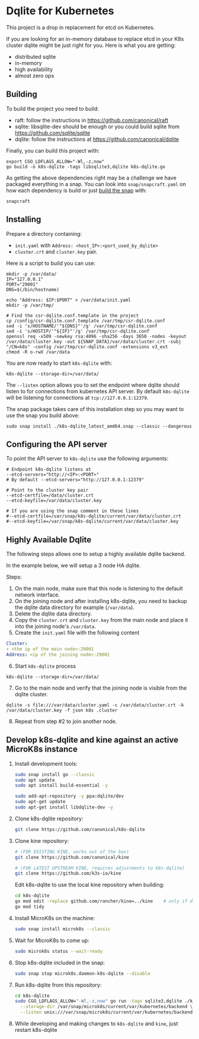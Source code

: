 # Dqlite for Kubernetes

This project is a drop in replacement for etcd on Kubernetes.

If you are looking for an in-memory database to replace etcd in your
K8s cluster dqlite might be just right for you. Here is what you are getting:

 - distributed sqlite
 - in-memory
 - high availability
 - almost zero ops

## Building

To build the project you need to build:
 - raft: follow the instructions in https://github.com/canonical/raft
 - sqlite: libsqlite-dev should be enough or you could build sqlite from https://github.com/sqlite/sqlite
 - dqlite: follow the instructions at https://github.com/canonical/dqlite

Finally, you can build this project with:
```
export CGO_LDFLAGS_ALLOW="-Wl,-z,now"
go build -o k8s-dqlite -tags libsqlite3,dqlite k8s-dqlite.go
```

As getting the above dependencies right may be a challenge we have packaged everything in a snap.
You can look into `snap/snapcraft.yaml` on how each dependency is build or just
 [build the snap](https://snapcraft.io/docs/go-applications) with:
```
snapcraft
```

## Installing

Prepare a directory containing:

  - `init.yaml` with `Address: <host_IP>:<port_used_by_dqlite>`
  - `cluster.crt` and `cluster.key` pair.

Here is a script to build you can use:
```
mkdir -p /var/data/
IP="127.0.0.1"
PORT="29001"
DNS=$(/bin/hostname)

echo "Address: $IP:$PORT" > /var/data/init.yaml
mkdir -p /var/tmp/

# Find the csr-dqlite.conf.template in the project
cp /config/csr-dqlite.conf.template /var/tmp/csr-dqlite.conf
sed -i 's/HOSTNAME/'"${DNS}"'/g' /var/tmp/csr-dqlite.conf
sed -i 's/HOSTIP/'"${IP}"'/g' /var/tmp/csr-dqlite.conf
openssl req -x509 -newkey rsa:4096 -sha256 -days 3650 -nodes -keyout /var/data/cluster.key -out ${SNAP_DATA}/var/data/cluster.crt -subj "/CN=k8s" -config /var/tmp/csr-dqlite.conf -extensions v3_ext
chmod -R o-rwX /var/data
```

You are now ready to start `k8s-dqlite` with:
```
k8s-dqlite --storage-dir=/var/data/
```

The `--listen` option allows you to set the endpoint where dqlite should listen to for connections from kubernetes API server.
By default `k8s-dqlite` will be listening for connections at `tcp://127.0.0.1:12379`.

The snap package takes care of this installation step so you may want to use the snap you build above:
```
sudo snap install ./k8s-dqlite_latest_amd64.snap --classic --dangerous
```

## Configuring the API server

To point the API server to `k8s-dqlite` use the following arguments:
```
# Endpoint k8s-dqlite listens at
--etcd-servers="http://<IP>:<PORT>"
# By default --etcd-servers="http://127.0.0.1:12379"

# Point to the cluster key pair
--etcd-certfile=/data/cluster.crt
--etcd-keyfile=/var/data/cluster.key

# If you are using the snap comment in these lines
#--etcd-certfile=/var/snap/k8s-dqlite/current/var/data/cluster.crt
#--etcd-keyfile=/var/snap/k8s-dqlite/current/var/data/cluster.key
```
## Highly Available Dqlite

The following steps allows one to setup a highly available dqlite backend.

In the example below, we will setup a 3 node HA dqlite.

Steps:

1. On the main node, make sure that this node is listening to the default network interface.
2. On the joining node and after installing k8s-dqlite, you need to backup the dqlite data directory for example (`/var/data`).
3. Delete the dqlite data directory.
4. Copy the `cluster.crt` and `cluster.key` from the main node and place it into the joining node's `/var/data`.
5. Create the `init.yaml` file with the following content

  ```yaml
  Cluster:
  - <the ip of the main node>:29001
  Address: <ip of the joining node>:29001
  ```
6. Start `k8s-dqlite` process

  ```shell
  k8s-dqlite --storage-dir=/var/data/
  ```

7. Go to the main node and verify that the joining node is visible from the dqlite cluster.

  ```shell
  dqlite -s file:///var/data/cluster.yaml -c /var/data/cluster.crt -k /var/data/cluster.key -f json k8s .cluster
  ```

8. Repeat from step #2 to join another node.

## Develop k8s-dqlite and kine against an active MicroK8s instance

1.  Install development tools:

    ```bash
    sudo snap install go --classic
    sudo apt update
    sudo apt install build-essential -y

    sudo add-apt-repository -y ppa:dqlite/dev
    sudo apt-get update
    sudo apt-get install libdqlite-dev -y
    ```

2.  Clone k8s-dqlite repository:

    ```bash
    git clone https://github.com/canonical/k8s-dqlite
    ```

3.  Clone kine repository:

    ```bash
    # (FOR EXISTING KINE, works out of the box)
    git clone https://github.com/canonical/kine

    # (FOR LATEST UPSTREAM KINE, requires adjustments to k8s-dqlite)
    git clone https://github.com/k3s-io/kine
    ```

    Edit k8s-dqlite to use the local kine repository when building:

    ```bash
    cd k8s-dqlite
    go mod edit -replace github.com/rancher/kine=../kine    # only if developing kine
    go mod tidy
    ```

4.  Install MicroK8s on the machine:

    ```bash
    sudo snap install microk8s --classic
    ```

5.  Wait for MicroK8s to come up:

    ```bash
    sudo microk8s status --wait-ready
    ```

6.  Stop k8s-dqlite included in the snap:

    ```bash
    sudo snap stop microk8s.daemon-k8s-dqlite --disable
    ```

7.  Run k8s-dqlite from this repository:

    ```bash
    cd k8s-dqlite
    sudo CGO_LDFLAGS_ALLOW="-Wl,-z,now" go run -tags sqlite3,dqlite ./k8s-dqlite.go \
      --storage-dir /var/snap/microk8s/current/var/kubernetes/backend \
      --listen unix:///var/snap/microk8s/current/var/kubernetes/backend/kine.sock:12379
    ```

8.  While developing and making changes to `k8s-dqlite` and `kine`, just restart k8s-dqlite
